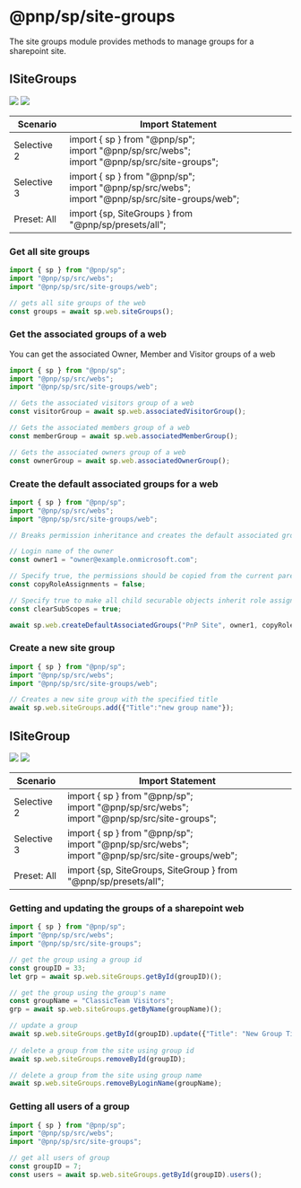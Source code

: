 # @pnp/sp/site-groups

The site groups module provides methods to manage groups for a sharepoint site.

## ISiteGroups

[![](https://img.shields.io/badge/Invokable-informational.svg)](../concepts/invokable.md) [![](https://img.shields.io/badge/Selective%20Imports-informational.svg)](../concepts/selective-imports.md)

|Scenario|Import Statement|
|--|--|
|Selective 2|import { sp } from "@pnp/sp";<br />import "@pnp/sp/src/webs";<br />import "@pnp/sp/src/site-groups";|
|Selective 3|import { sp } from "@pnp/sp";<br />import "@pnp/sp/src/webs";<br />import "@pnp/sp/src/site-groups/web";|
|Preset: All|import {sp, SiteGroups } from "@pnp/sp/presets/all";|


### Get all site groups
```TypeScript
import { sp } from "@pnp/sp";
import "@pnp/sp/src/webs";
import "@pnp/sp/src/site-groups/web";

// gets all site groups of the web
const groups = await sp.web.siteGroups();
```

### Get the associated groups of a web

You can get the associated Owner, Member and Visitor groups of a web

```TypeScript
import { sp } from "@pnp/sp";
import "@pnp/sp/src/webs";
import "@pnp/sp/src/site-groups/web";

// Gets the associated visitors group of a web
const visitorGroup = await sp.web.associatedVisitorGroup();

// Gets the associated members group of a web
const memberGroup = await sp.web.associatedMemberGroup();

// Gets the associated owners group of a web
const ownerGroup = await sp.web.associatedOwnerGroup();

```

### Create the default associated groups for a web

```TypeScript
import { sp } from "@pnp/sp";
import "@pnp/sp/src/webs";
import "@pnp/sp/src/site-groups/web";

// Breaks permission inheritance and creates the default associated groups for the web

// Login name of the owner
const owner1 = "owner@example.onmicrosoft.com";

// Specify true, the permissions should be copied from the current parent scope, else false
const copyRoleAssignments = false;

// Specify true to make all child securable objects inherit role assignments from the current object
const clearSubScopes = true;

await sp.web.createDefaultAssociatedGroups("PnP Site", owner1, copyRoleAssignments, clearSubScopes);
```

### Create a new site group
```TypeScript
import { sp } from "@pnp/sp";
import "@pnp/sp/src/webs";
import "@pnp/sp/src/site-groups/web";

// Creates a new site group with the specified title
await sp.web.siteGroups.add({"Title":"new group name"});
```
## ISiteGroup

[![](https://img.shields.io/badge/Invokable-informational.svg)](../concepts/invokable.md) [![](https://img.shields.io/badge/Selective%20Imports-informational.svg)](../concepts/selective-imports.md)

|Scenario|Import Statement|
|--|--|
|Selective 2|import { sp } from "@pnp/sp";<br />import "@pnp/sp/src/webs";<br />import "@pnp/sp/src/site-groups";|
|Selective 3|import { sp } from "@pnp/sp";<br />import "@pnp/sp/src/webs";<br />import "@pnp/sp/src/site-groups/web";|
|Preset: All|import {sp, SiteGroups, SiteGroup } from "@pnp/sp/presets/all";|

### Getting and updating the groups of a sharepoint web

```TypeScript
import { sp } from "@pnp/sp";
import "@pnp/sp/src/webs";
import "@pnp/sp/src/site-groups";

// get the group using a group id
const groupID = 33;
let grp = await sp.web.siteGroups.getById(groupID)();

// get the group using the group's name
const groupName = "ClassicTeam Visitors";
grp = await sp.web.siteGroups.getByName(groupName)();

// update a group
await sp.web.siteGroups.getById(groupID).update({"Title": "New Group Title"});
    
// delete a group from the site using group id
await sp.web.siteGroups.removeById(groupID);

// delete a group from the site using group name
await sp.web.siteGroups.removeByLoginName(groupName);
```

### Getting all users of a group

```TypeScript
import { sp } from "@pnp/sp";
import "@pnp/sp/src/webs";
import "@pnp/sp/src/site-groups";

// get all users of group
const groupID = 7;
const users = await sp.web.siteGroups.getById(groupID).users();

```